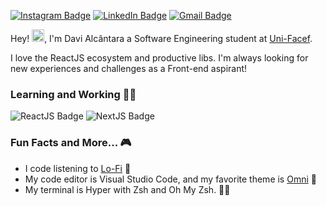 [![Instagram Badge](https://img.shields.io/badge/Instagram-E4405F?style=for-the-badge&logo=instagram&logoColor=white)](https://www.instagram.com/davialcantara__/)
[![LinkedIn Badge](https://img.shields.io/badge/LinkedIn-0077B5?style=for-the-badge&logo=linkedin&logoColor=white)](https://www.linkedin.com/in/divinurised)
[![Gmail Badge](https://img.shields.io/badge/Gmail-D14836?style=for-the-badge&logo=gmail&logoColor=white)](mailto:dxvialcantara@gmail.com)

Hey! <img src="https://raw.githubusercontent.com/kaueMarques/kaueMarques/master/hi.gif" width="20px">, I'm Davi Alcântara a Software Engineering student at [Uni-Facef](https://www.unifacef.com.br/).

I love the ReactJS ecosystem and productive libs. I'm always looking for new experiences and challenges as a Front-end aspirant!

### Learning and Working 👨‍💻

![ReactJS Badge](https://img.shields.io/badge/React-000000?style=for-the-badge&logo=react&logoColor=white) ![NextJS Badge](https://img.shields.io/badge/next.js-000000?style=for-the-badge&logo=nextdotjs&logoColor=white)

### Fun Facts and More... 🎮

- I code listening to [Lo-Fi](https://youtu.be/5qap5aO4i9A) 🎵
- My code editor is Visual Studio Code, and my favorite theme is [Omni](https://github.com/getomni) 💅
- My terminal is Hyper with Zsh and Oh My Zsh. 👨‍💻
